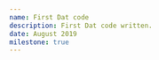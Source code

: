 ```yaml
---
name: First Dat code
description: First Dat code written.
date: August 2019
milestone: true
---
```


